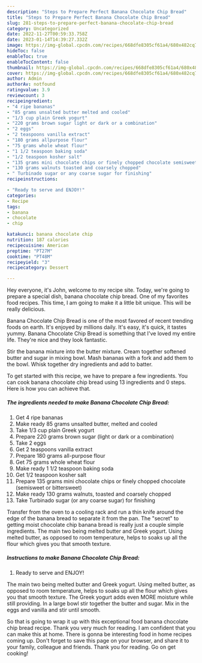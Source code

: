 ```yaml
---
description: "Steps to Prepare Perfect Banana Chocolate Chip Bread"
title: "Steps to Prepare Perfect Banana Chocolate Chip Bread"
slug: 281-steps-to-prepare-perfect-banana-chocolate-chip-bread
category: Uncategorized
date: 2022-11-27T00:59:33.758Z
date: 2023-01-14T14:39:27.332Z
image: https://img-global.cpcdn.com/recipes/668dfe8305cf61a4/680x482cq70/banana-chocolate-chip-bread-recipe-main-photo.jpg
hideToc: false
enableToc: true
enableTocContent: false
thumbnail: https://img-global.cpcdn.com/recipes/668dfe8305cf61a4/680x482cq70/banana-chocolate-chip-bread-recipe-main-photo.jpg
cover: https://img-global.cpcdn.com/recipes/668dfe8305cf61a4/680x482cq70/banana-chocolate-chip-bread-recipe-main-photo.jpg
author: Admin
authorAv: notfound
ratingvalue: 3.9
reviewcount: 3
recipeingredient:
- "4 ripe bananas"
- "85 grams unsalted butter melted and cooled"
- "1/3 cup plain Greek yogurt"
- "220 grams brown sugar light or dark or a combination"
- "2 eggs"
- "2 teaspoons vanilla extract"
- "180 grams allpurpose flour"
- "75 grams whole wheat flour"
- "1 1/2 teaspoon baking soda"
- "1/2 teaspoon kosher salt"
- "135 grams mini chocolate chips or finely chopped chocolate semisweet or bittersweet"
- "130 grams walnuts toasted and coarsely chopped"
- " Turbinado sugar or any coarse sugar for finishing"
recipeinstructions:

- "Ready to serve and ENJOY!"
categories:
- Recipe
tags:
- banana
- chocolate
- chip

katakunci: banana chocolate chip 
nutrition: 187 calories
recipecuisine: American
preptime: "PT27M"
cooktime: "PT48M"
recipeyield: "3"
recipecategory: Dessert

---
```



Hey everyone, it's John, welcome to my recipe site. Today, we're going to prepare a special dish, banana chocolate chip bread. One of my favorites food recipes. This time, I am going to make it a little bit unique. This will be really delicious.

Banana Chocolate Chip Bread is one of the most favored of recent trending foods on earth. It's enjoyed by millions daily. It's easy, it's quick, it tastes yummy. Banana Chocolate Chip Bread is something that I've loved my entire life. They're nice and they look fantastic.

Stir the banana mixture into the butter mixture. Cream together softened butter and sugar in mixing bowl. Mash bananas with a fork and add them to the bowl. Whisk together dry ingredients and add to batter.


To get started with this recipe, we have to prepare a few ingredients. You can cook banana chocolate chip bread using 13 ingredients and 0 steps. Here is how you can achieve that.

<!--inarticleads1-->

##### The ingredients needed to make Banana Chocolate Chip Bread:

1. Get 4 ripe bananas
1. Make ready 85 grams unsalted butter, melted and cooled
1. Take 1/3 cup plain Greek yogurt
1. Prepare 220 grams brown sugar (light or dark or a combination)
1. Take 2 eggs
1. Get 2 teaspoons vanilla extract
1. Prepare 180 grams all-purpose flour
1. Get 75 grams whole wheat flour
1. Make ready 1 1/2 teaspoon baking soda
1. Get 1/2 teaspoon kosher salt
1. Prepare 135 grams mini chocolate chips or finely chopped chocolate (semisweet or bittersweet)
1. Make ready 130 grams walnuts, toasted and coarsely chopped
1. Take  Turbinado sugar (or any coarse sugar) for finishing


Transfer from the oven to a cooling rack and run a thin knife around the edge of the banana bread to separate it from the pan. The &#34;secret&#34; to getting moist chocolate chip banana bread is really just a couple simple ingredients. The main two being melted butter and Greek yogurt. Using melted butter, as opposed to room temperature, helps to soaks up all the flour which gives you that smooth texture. 

<!--inarticleads2-->

##### Instructions to make Banana Chocolate Chip Bread:


1. Ready to serve and ENJOY!

The main two being melted butter and Greek yogurt. Using melted butter, as opposed to room temperature, helps to soaks up all the flour which gives you that smooth texture. The Greek yogurt adds even MORE moisture while still providing. In a large bowl stir together the butter and sugar. Mix in the eggs and vanilla and stir until smooth. 

So that is going to wrap it up with this exceptional food banana chocolate chip bread recipe. Thank you very much for reading. I am confident that you can make this at home. There is gonna be interesting food in home recipes coming up. Don't forget to save this page on your browser, and share it to your family, colleague and friends. Thank you for reading. Go on get cooking!
